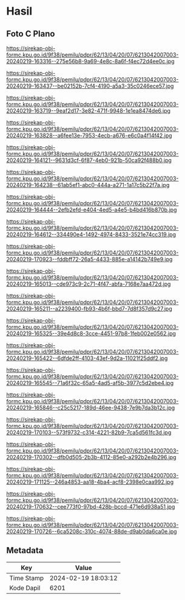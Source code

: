 # Hasil

## Foto C Plano

https://sirekap-obj-formc.kpu.go.id/9f38/pemilu/pdpr/62/13/04/20/07/6213042007003-20240219-163316--275e56b8-9a69-4e8c-8a6f-f4ec72d4ee0c.jpg

https://sirekap-obj-formc.kpu.go.id/9f38/pemilu/pdpr/62/13/04/20/07/6213042007003-20240219-163437--be02152b-7cf4-4190-a5a3-35c0246ece57.jpg

https://sirekap-obj-formc.kpu.go.id/9f38/pemilu/pdpr/62/13/04/20/07/6213042007003-20240219-163719--9eaf2d17-3e82-471f-9948-1e1ea8474de6.jpg

https://sirekap-obj-formc.kpu.go.id/9f38/pemilu/pdpr/62/13/04/20/07/6213042007003-20240219-163828--a6fee13e-7953-4ecb-a676-e6c0a4f14f42.jpg

https://sirekap-obj-formc.kpu.go.id/9f38/pemilu/pdpr/62/13/04/20/07/6213042007003-20240219-164121--9631d3cf-6f87-4eb0-921b-50ca92f488b0.jpg

https://sirekap-obj-formc.kpu.go.id/9f38/pemilu/pdpr/62/13/04/20/07/6213042007003-20240219-164238--61ab5ef1-abc0-444a-a271-1a17c5b22f7a.jpg

https://sirekap-obj-formc.kpu.go.id/9f38/pemilu/pdpr/62/13/04/20/07/6213042007003-20240219-164444--2efb2efd-e404-4ed5-a4e5-b4bd416b870b.jpg

https://sirekap-obj-formc.kpu.go.id/9f38/pemilu/pdpr/62/13/04/20/07/6213042007003-20240219-164612--334490e4-1492-4974-8433-3521e74cc319.jpg

https://sirekap-obj-formc.kpu.go.id/9f38/pemilu/pdpr/62/13/04/20/07/6213042007003-20240219-170923--fddbff72-26a5-4433-885e-a14142b749e9.jpg

https://sirekap-obj-formc.kpu.go.id/9f38/pemilu/pdpr/62/13/04/20/07/6213042007003-20240219-165013--cde973c9-2c71-4f47-abfa-7168e7aa472d.jpg

https://sirekap-obj-formc.kpu.go.id/9f38/pemilu/pdpr/62/13/04/20/07/6213042007003-20240219-165211--a2239400-fb93-4b6f-bbd7-7d8f357d9c27.jpg

https://sirekap-obj-formc.kpu.go.id/9f38/pemilu/pdpr/62/13/04/20/07/6213042007003-20240219-165325--39e4d8c8-3cce-4451-97b8-1feb002e0562.jpg

https://sirekap-obj-formc.kpu.go.id/9f38/pemilu/pdpr/62/13/04/20/07/6213042007003-20240219-165422--6dfde2ff-4103-43ef-9d2a-11021f25ddf2.jpg

https://sirekap-obj-formc.kpu.go.id/9f38/pemilu/pdpr/62/13/04/20/07/6213042007003-20240219-165545--71a6f32c-65a5-4ad5-af5b-3977c5d2ebe4.jpg

https://sirekap-obj-formc.kpu.go.id/9f38/pemilu/pdpr/62/13/04/20/07/6213042007003-20240219-165846--c25c5217-189d-46ee-9438-7e9b7da3b12c.jpg

https://sirekap-obj-formc.kpu.go.id/9f38/pemilu/pdpr/62/13/04/20/07/6213042007003-20240219-170103--573f9732-c314-4221-82b9-7ca5d561fc3d.jpg

https://sirekap-obj-formc.kpu.go.id/9f38/pemilu/pdpr/62/13/04/20/07/6213042007003-20240219-170302--dfb0d505-2b3b-4112-85e0-a292b2e4b296.jpg

https://sirekap-obj-formc.kpu.go.id/9f38/pemilu/pdpr/62/13/04/20/07/6213042007003-20240219-171125--246a4853-aa18-4ba4-acf8-2398e0caa992.jpg

https://sirekap-obj-formc.kpu.go.id/9f38/pemilu/pdpr/62/13/04/20/07/6213042007003-20240219-170632--cee773f0-97bd-428b-bccd-471e6d938a51.jpg

https://sirekap-obj-formc.kpu.go.id/9f38/pemilu/pdpr/62/13/04/20/07/6213042007003-20240219-170726--6ca5208c-310c-4074-88de-d9ab0da6ca0e.jpg


## Metadata

| Key        | Value               |
| ---------- | ------------------- |
| Time Stamp | 2024-02-19 18:03:12 |
| Kode Dapil | 6201                |



